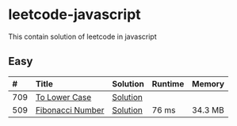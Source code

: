 # leetcode-javascript
This contain solution of leetcode in javascript

## Easy

| #   | Title                                                               | Solution                        | Runtime   | Memory    |
|:----|:--------------------------------------------------------------------|:--------------------------------|:---|:---|
| 709 | [To Lower Case](https://leetcode.com/problems/to-lower-case/)       | [Solution](to_lower_case.js)    |    |    |
| 509 | [Fibonacci Number](https://leetcode.com/problems/fibonacci-number/) | [Solution](fibonacci_number.js) | 76 ms   | 34.3 MB   |

